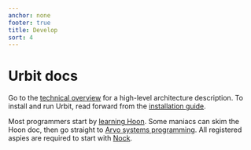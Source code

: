 ```yaml
---
anchor: none
footer: true
title: Develop
sort: 4
---
```


<div class="lead">
    <div class="logo inverse"></div>
    <h1 class="blue i-b">Urbit docs</h1>
</div>

Go to the [technical overview](about/overview) for a high-level
architecture description.  To install and run Urbit, read forward from the
[installation guide](using/install).

Most programmers start by [learning Hoon](hoon).  Some maniacs can skim the
Hoon doc, then go straight to [Arvo systems programming](arvo/system).  All
registered aspies are required to start with [Nock](nock).

<br/>
<br/>

<div class="sections">
    <kids grid="true"></kids>
</div>
